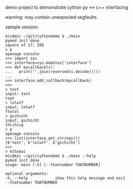 demo project to demonstrate cython py <-> c++ interfacing

warning: may contain unexpected segfaults.

sample session:

	mic@mic ~/git/cythondemo $ ./main
	pymod init done
	square of 17: 289
	> p
	openage console
	>>> import sys
	>>> interface=sys.modules['interface']
	>>> def mycallback(s):
	...   print(''.join(reversed(s.decode())))
	...
	>>> interface.add_callback(mycallback)
	>>>
	> test
	input: test
	tset
	> lolwtf
	input: lolwtf
	ftwlol
	> gschicht
	input: gschicht
	thcihcsg
	> p
	openage console
	>>> list(interface.get_strings())
	[b'test', b'lolwtf', b'gschicht']
	>>>
	> kthxbai
	mic@mic ~/git/cythondemo $ ./main --help
	pymod init done
	usage: main [-h] [--thatnumber THATNUMBER]

	optional arguments:
	-h, --help            show this help message and exit
	--thatnumber THATNUMBER
